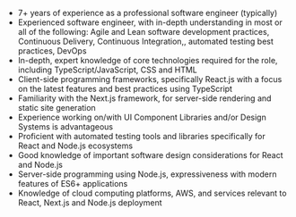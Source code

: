 - 7+ years of experience as a professional software engineer (typically)
- Experienced software engineer, with in-depth understanding in most or all of the following: Agile and Lean software development practices, Continuous Delivery, Continuous Integration,, automated testing best practices, DevOps
- In-depth, expert knowledge of core technologies required for the role, including TypeScript/JavaScript, CSS and HTML
- Client-side programming frameworks, specifically React.js with a focus on the latest features and best practices using TypeScript
- Familiarity with the Next.js framework, for server-side rendering and static site generation
- Experience working on/with UI Component Libraries and/or Design Systems is advantageous
- Proficient with automated testing tools and libraries specifically for React and Node.js ecosystems
- Good knowledge of important software design considerations for React and Node.js
- Server-side programming using Node.js, expressiveness with modern features of ES6+ applications
- Knowledge of cloud computing platforms, AWS, and services relevant to React, Next.js and Node.js deployment